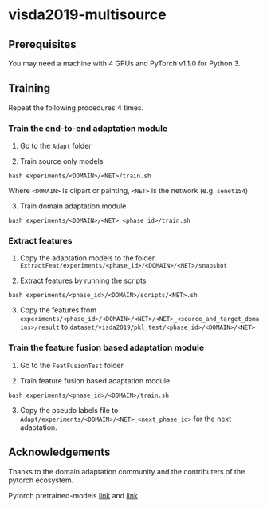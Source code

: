 # visda2019-multisource

## Prerequisites

You may need a machine with 4 GPUs and PyTorch v1.1.0 for Python 3.

## Training

Repeat the following procedures 4 times.

### Train the end-to-end adaptation module

1. Go to the `Adapt` folder

2. Train source only models

```bash experiments/<DOMAIN>/<NET>/train.sh```

Where `<DOMAIN>` is clipart or painting, `<NET>` is the network (e.g. `senet154`)

3. Train domain adaptation module

```bash experiments/<DOMAIN>/<NET>_<phase_id>/train.sh``` 

### Extract features

1. Copy the adaptation models to the folder `ExtractFeat/experiments/<phase_id>/<DOMAIN>/<NET>/snapshot`

2. Extract features by running the scripts

```bash experiments/<phase_id>/<DOMAIN>/scripts/<NET>.sh```

3. Copy the features from ```experiments/<phase_id>/<DOMAIN>/<NET>/<NET>_<source_and_target_domains>/result``` to ```dataset/visda2019/pkl_test/<phase_id>/<DOMAIN>/<NET>```

### Train the feature fusion based adaptation module
1. Go to the `FeatFusionTest` folder

2. Train feature fusion based adaptation module

```bash experiments/<phase_id>/<DOMAIN>/train.sh```

3. Copy the pseudo labels file to ```Adapt/experiments/<DOMAIN>/<NET>_<next_phase_id>``` for the next adaptation.

## Acknowledgements
Thanks to the domain adaptation community and the contributers of the pytorch ecosystem.

Pytorch pretrained-models [link](https://github.com/Cadene/pretrained-models.pytorch) and [link](https://github.com/lukemelas/EfficientNet-PyTorch)
